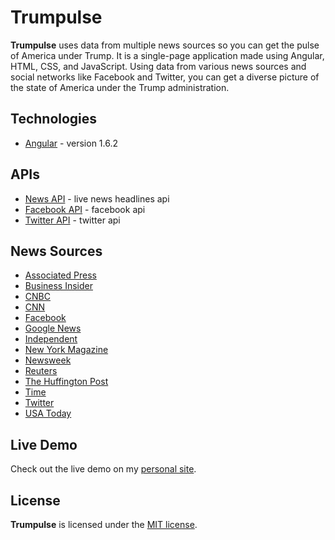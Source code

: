 # Trumpulse
**Trumpulse** uses data from multiple news sources so you can get the pulse of America under Trump. It is a single-page application made using Angular, HTML, CSS, and JavaScript. Using data from various news sources and social networks like Facebook and Twitter, you can get a diverse picture of the state of America under the Trump administration.

## Technologies
* [Angular](https://angularjs.org/) - version 1.6.2

## APIs
* [News API](https://newsapi.org/) - live news headlines api
* [Facebook API](https://developers.facebook.com/) - facebook api
* [Twitter API](https://dev.twitter.com/) - twitter api

## News Sources
* [Associated Press](https://www.ap.org)
* [Business Insider](http://www.businessinsider.com/)
* [CNBC](http://www.cnbc.com/)
* [CNN](http://www.cnn.com/)
* [Facebook](https://www.facebook.com/)
* [Google News](https://news.google.com/)
* [Independent](http://www.independent.co.uk/)
* [New York Magazine](http://nymag.com/)
* [Newsweek](http://www.newsweek.com/)
* [Reuters](http://www.reuters.com/)
* [The Huffington Post](http://www.huffingtonpost.com/)
* [Time](http://time.com/)
* [Twitter](https://twitter.com/)
* [USA Today](http://www.usatoday.com/)

## Live Demo
Check out the live demo on my [personal site](http://www.alanmorel.com/trump).

## License
**Trumpulse** is licensed under the [MIT license](LICENSE).
